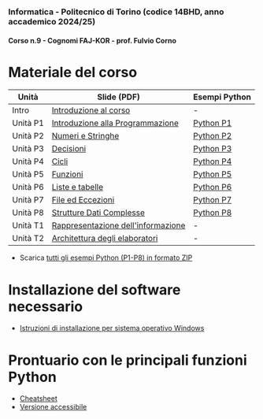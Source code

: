 ### Informatica - Politecnico di Torino (codice 14BHD, anno accademico 2024/25)
#### Corso n.9 - Cognomi FAJ-KOR - prof. Fulvio Corno

# Materiale del corso


| Unità    | Slide (PDF)                                                                   | Esempi Python        |
|----------|-------------------------------------------------------------------------------|----------------|
| Intro    | [Introduzione al corso](./Unita'%200%20-%20Introduzione%20al%20corso%20(Corno).pdf)       | -              |
| Unità P1 | [Introduzione alla Programmazione](./P1-La_Programmazione.pdf)       | [Python P1](https://github.com/polito-informatica/Materiale/tree/master/P1) |
| Unità P2 | [Numeri e Stringhe](./P2-Numeri_e_stringhe.pdf)                      | [Python P2](https://github.com/polito-informatica/Materiale/tree/master/P2) |
| Unità P3 | [Decisioni](./P3-Decisioni.pdf)                                      | [Python P3](https://github.com/polito-informatica/Materiale/tree/master/P3) |
| Unità P4 | [Cicli](./P4-Cicli.pdf)                                              | [Python P4](https://github.com/polito-informatica/Materiale/tree/master/P4) |
| Unità P5 | [Funzioni](./P5-Funzioni.pdf)                                        | [Python P5](https://github.com/polito-informatica/Materiale/tree/master/P5) |
| Unità P6 | [Liste e tabelle](./P6-Liste_e_Tabelle.pdf)                          | [Python P6](https://github.com/polito-informatica/Materiale/tree/master/P6) |
| Unità P7 | [File ed Eccezioni](./P7-File_e_Eccezioni.pdf)                       | [Python P7](https://github.com/polito-informatica/Materiale/tree/master/P7) |
| Unità P8 | [Strutture Dati Complesse](https://github.com/polito-informatica/Materiale/tree/master/P8-Strutture_dati_complesse.pdf)        | [Python P8](./P8) |
| Unità T1 | [Rappresentazione dell'informazione](./T1-Rappresentazione_dati.pdf) | -              |
| Unità T2 | [Architettura degli elaboratori](./T2-Architettura.pdf)              | -              |


- Scarica [tutti gli esempi Python (P1-P8) in formato ZIP](./Esempi.zip)

# Installazione del software necessario

 * [Istruzioni di installazione per sistema operativo Windows](./Istruzioni/istruzioni%20installazione%20ITA-Win%202023-24.pdf)

# Prontuario con le principali funzioni Python

 * [Cheatsheet](./CheatSheet/Python_Cheat_Sheet-3.2.pdf)
 * [Versione accessibile](./CheatSheet/Python_Cheat_Sheet-Accessibile-v3.2.pdf)

